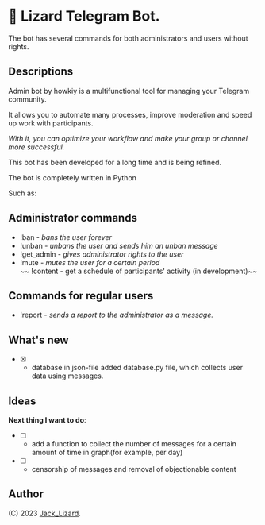 # 🦎 Lizard Telegram Bot.
The bot has several commands for both administrators and users without rights.

## Descriptions
Admin bot by howkiy is a multifunctional tool for managing your Telegram community. 

It allows you to automate many processes, improve moderation and speed up work with participants. 

*With it, you can optimize your workflow and make your group or channel more successful.*

This bot has been developed for a long time and is being refined.

The bot is completely written in Python

Such as:
## __Administrator commands__

- !ban - *bans the user forever*
- !unban - *unbans the user and sends him an unban message*
- !get_admin - *gives administrator rights to the user*
- !mute - *mutes the user for a certain period*  
~~ !content - get a schedule of participants' activity (in development)~~
## __Commands for regular users__
- !report - *sends a report to the administrator as a message.*

## What's new
- [x] - database in json-file added database.py file, which collects user data using messages.
## Ideas
__Next thing I want to do__:
- [ ] - add a function to collect the number of messages for a certain amount of time in graph(for example, per day)
- [ ] - censorship of messages and removal of objectionable content

## Author
(C) 2023 [Jack_Lizard](https://t.me/jack_lizard).
